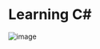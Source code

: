 # Learning C#
![image](https://github.com/limanor44/bh_trainig/assets/56646052/0231aaab-45c6-4ac9-b0c9-610b0688f59b)
